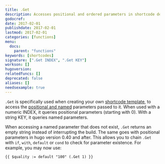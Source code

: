 ```yaml
---
title: .Get
description: Accesses positional and ordered parameters in shortcode declaration.
godocref:
date: 2017-02-01
publishdate: 2017-02-01
lastmod: 2017-02-01
categories: [functions]
menu:
  docs:
    parent: "functions"
keywords: [shortcodes]
signature: [".Get INDEX", ".Get KEY"]
workson: []
hugoversion:
relatedfuncs: []
deprecated: false
aliases: []
needsexample: true
---
```



`.Get` is specifically used when creating your own [shortcode template][sc], to access the [positional and named](/templates/shortcode-templates/#positional-vs-named-parameters) parameters passed to it. When used with a numeric INDEX, it queries positional parameters (starting with 0). With a string KEY, it queries named parameters.

When accessing a named parameter that does not exist, `.Get` returns an empty string instead of interrupting the build. The same goes with positional parameters in hugo version 0.40 and after. This allows you to chain `.Get` with `if`, `with`, `default` or `cond` to check for parameter existence. For example, you may now use:

```
{{ $quality := default "100" (.Get 1) }}
```

[sc]: /templates/shortcode-templates/




